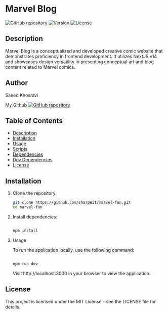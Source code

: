 # Marvel Blog

[![GitHub repository](https://img.shields.io/badge/github-sharpWit%2Fmarvel--fun-blue?style=flat&logo=github)](https://github.com/sharpWit/marvel-fun)
[![Version](https://img.shields.io/badge/version-0.1.0-blue)](https://github.com/sharpWit/marvel-fun)
[![License](https://img.shields.io/badge/license-MIT-blue)](https://github.com/sharpWit/marvel-fun/blob/main/LICENSE)

## Description

Marvel Blog is a conceptualized and developed creative comic website that demonstrates proficiency in frontend development. It utilizes NextJS v14 and showcases design versatility in presenting conceptual art and blog content related to Marvel comics.

## Author

Saeed Khosravi

My Github
[![GitHub repository](https://img.shields.io/badge/github-sharpWit-blue?style=flat&logo=github)](https://github.com/sharpWit/)

## Table of Contents

- [Description](#description)
- [Installation](#installation)
- [Usage](#usage)
- [Scripts](#scripts)
- [Dependencies](#dependencies)
- [Dev Dependencies](#dev-dependencies)
- [License](#license)

## Installation

1. Clone the repository:

   ```bash
   git clone https://github.com/sharpWit/marvel-fun.git
   cd marvel-fun
   ```

2. Install dependencies:

   ```bash

   npm install
   ```

3. Usage

   To run the application locally, use the following command:

   ```bash

   npm run dev
   ```

   Visit http://localhost:3000 in your browser to view the application.

## License

This project is licensed under the MIT License - see the LICENSE file for details.
